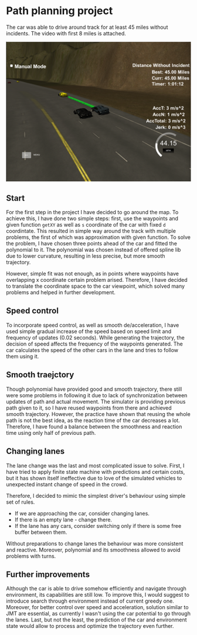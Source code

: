 # Path planning project

The car was able to drive around track for at least 45 miles without incidents. The video with first 8 miles is attached.

[![First 8 miles drive](images/hour-path.png)](https://youtu.be/rBThoMQTxIg)

## Start

For the first step in the project I have decided to go around the map.
To achieve this, I have done two simple steps: first, use the waypoints
and given function `getXY` as well as `s` coordinate of the car with fixed `d` coordintate.
This resulted in simple way around the track with multiple problems, the first of which
was approximation with given function. To solve the problem, I have chosen
three points ahead of the car and fitted the polynomial to it. The polynomial was chosen
instead of offered spline lib due to lower curvature, resulting in less precise, but more smooth trajectory.

However, simple fit was not enough, as in points where waypoints have overlapping x coordinate
certain problem arised. Therefore, I have decided to translate the coordinate space to the car viewpoint, which solved many problems and helped
in further development.

## Speed control

To incorporate speed control, as well as smooth de/acceleration, I have used simple gradual increase of the speed based on speed limit and frequency of updates (0.02 seconds).
While generating the trajectory, the decision of speed affects the frequency of the waypoints generated.
The car calculates the speed of the other cars in the lane and tries to follow them using it. 

## Smooth traejctory

Though polynomial have provided good and smooth trajectory, there still were some problems 
in following it due to lack of synchronization between updates of path and actual movement.
The simulator is providing previous path given to it, so I have reused waypoints from there and achieved smooth trajectory.
However, the practice have shown that reusing the whole path is not the best idea, as the reaction time of the car decreases a lot.
Therefore, I have found a balance between the smoothness and reaction time using only half of previous path.

## Changing lanes

The lane change was the last and most complicated issue to solve. First, I have tried to apply finite state machine with predictions and certain costs,
but it has shown itself ineffective due to love of the simulated vehicles to unexpected instant change of speed in the crowd.

Therefore, I decided to mimic the simplest driver's behaviour using simple set of rules.
- If we are approaching the car, consider changing lanes.
- If there is an empty lane - change there.
- If the lane has any cars, consider switching only if there is some free buffer between them.

Without preparations to change lanes the behaviour was more consistent and reactive.
Moreover, polynomial and its smoothness allowed to avoid problems with turns.

## Further improvements
Although the car is able to drive somehow efficiently and navigate through environment,
its capabilities are still low. To improve this, I would suggest to introduce search through environment instead of current greedy one.
Moreover, for better control over speed and acceleration, solution similar to JMT are essential, as 
currently I wasn't using the car potential to go through the lanes.
Last, but not the least, the prediction of the car and environment state would allow to process
and optimize the trajectory even further.